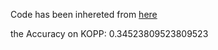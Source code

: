 Code has been inhereted from [here](https://github.com/nyuolab/MedMobile/tree/main/Evaluation)

the Accuracy on KOPP: 0.34523809523809523
